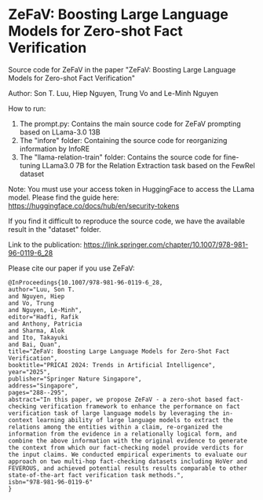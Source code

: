 # ZeFaV: Boosting Large Language Models for Zero-shot Fact Verification
Source code for ZeFaV in the paper "ZeFaV: Boosting Large Language Models for Zero-shot Fact Verification"

Author: Son T. Luu, Hiep Nguyen, Trung Vo and Le-Minh Nguyen 

How to run: 
1. The prompt.py: Contains the main source code for ZeFaV prompting based on LLama-3.0 13B 
2. The "infore" folder: Containing the source code for reorganizing information by InfoRE
3. The "llama-relation-train" folder: Contains the source code for fine-tuning LLama3.0 7B for the Relation Extraction task based on the FewRel dataset

Note: You must use your access token in HuggingFace to access the LLama model. Please find the guide here: https://huggingface.co/docs/hub/en/security-tokens 

If you find it difficult to reproduce the source code, we have the available result in the "dataset" folder.  

Link to the publication: https://link.springer.com/chapter/10.1007/978-981-96-0119-6_28  

Please cite our paper if you use ZeFaV: 
```
@InProceedings{10.1007/978-981-96-0119-6_28,
author="Luu, Son T.
and Nguyen, Hiep
and Vo, Trung
and Nguyen, Le-Minh",
editor="Hadfi, Rafik
and Anthony, Patricia
and Sharma, Alok
and Ito, Takayuki
and Bai, Quan",
title="ZeFaV: Boosting Large Language Models for Zero-Shot Fact Verification",
booktitle="PRICAI 2024: Trends in Artificial Intelligence",
year="2025",
publisher="Springer Nature Singapore",
address="Singapore",
pages="288--295",
abstract="In this paper, we propose ZeFaV - a zero-shot based fact-checking verification framework to enhance the performance on fact verification task of large language models by leveraging the in-context learning ability of large language models to extract the relations among the entities within a claim, re-organized the information from the evidence in a relationally logical form, and combine the above information with the original evidence to generate the context from which our fact-checking model provide verdicts for the input claims. We conducted empirical experiments to evaluate our approach on two multi-hop fact-checking datasets including HoVer and FEVEROUS, and achieved potential results results comparable to other state-of-the-art fact verification task methods.",
isbn="978-981-96-0119-6"
}


```
